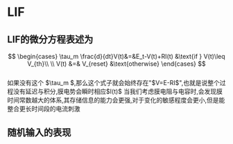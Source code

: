 # LIF
## LIF的微分方程表述为
$$  
\begin{cases}
\tau_m \frac{d}{dt}V(t)&=&E_t-V(t)+RI(t) &\text{if } V(t)\leq V_{th}\\
\\
V(t) &=& V_{reset} &\text{otherwise}
\end{cases}  
$$  
如果没有这个 $\tau_m $,那么这个式子就会始终存在"$V=E-RI$",也就是说整个过程没有延迟与积分,膜电势会瞬时相应$I(t)$
当我们考虑膜电阻与电容时,会发现膜时间常数越大的体系,其存储信息的能力会更强,对于变化的敏感程度会更小,但是能整合更长时间段的电流刺激

## 随机输入的表现

